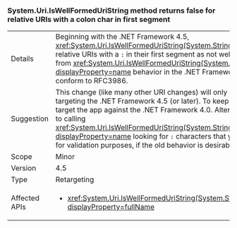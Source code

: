 ### System.Uri.IsWellFormedUriString method returns false for relative URIs with a colon char in first segment

|   |   |
|---|---|
|Details|Beginning with the .NET Framework 4.5, <xref:System.Uri.IsWellFormedUriString(System.String,System.UriKind)> will treat relative URIs with a <code>:</code> in their first segment as not well formed. This is a change from <xref:System.Uri.IsWellFormedUriString(System.String,System.UriKind)?displayProperty=name> behavior in the .NET Framework 4.0 that was made to conform to RFC3986.|
|Suggestion|This change (like many other URI changes) will only affect applications targeting the .NET Framework 4.5 (or later). To keep using the old behavior, target the app against the .NET Framework 4.0. Alternatively, scan URI&#39;s prior to calling <xref:System.Uri.IsWellFormedUriString(System.String,System.UriKind)?displayProperty=name> looking for <code>:</code> characters that you may want to remove for validation purposes, if the old behavior is desirable.|
|Scope|Minor|
|Version|4.5|
|Type|Retargeting|
|Affected APIs|<ul><li><xref:System.Uri.IsWellFormedUriString(System.String%2CSystem.UriKind)?displayProperty=fullName></li></ul>|

